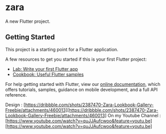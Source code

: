 # zara

A new Flutter project.

## Getting Started

This project is a starting point for a Flutter application.

A few resources to get you started if this is your first Flutter project:

- [Lab: Write your first Flutter app](https://flutter.dev/docs/get-started/codelab)
- [Cookbook: Useful Flutter samples](https://flutter.dev/docs/cookbook)

For help getting started with Flutter, view our
[online documentation](https://flutter.dev/docs), which offers tutorials,
samples, guidance on mobile development, and a full API reference.

Design : [https://dribbble.com/shots/2387470-Zara-Lookbook-Gallery-Freebie/attachments/460013][https://dribbble.com/shots/2387470-Zara-Lookbook-Gallery-Freebie/attachments/460013]
On my Youtube Channel : [https://www.youtube.com/watch?v=quJJAufcwoo&feature=youtu.be][https://www.youtube.com/watch?v=quJJAufcwoo&feature=youtu.be]


